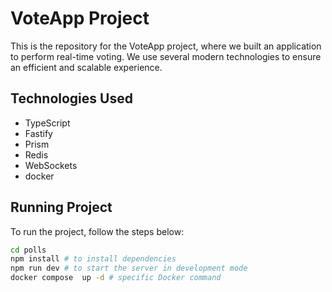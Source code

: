 # VoteApp Project

This is the repository for the VoteApp project, where we built an application to perform real-time voting. We use several modern technologies to ensure an efficient and scalable experience.

## Technologies Used

- TypeScript
- Fastify
- Prism
- Redis
- WebSockets
- docker

## Running Project

To run the project, follow the steps below:

```bash
cd polls
npm install # to install dependencies
npm run dev # to start the server in development mode
docker compose  up -d # specific Docker command
